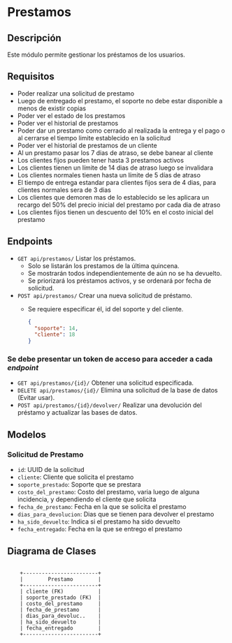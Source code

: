 # Prestamos

## Descripción

Este módulo permite gestionar los préstamos de los usuarios.

## Requisitos

- Poder realizar una solicitud de prestamo
- Luego de entregado el prestamo, el soporte no debe estar disponible a menos de existir copias
- Poder ver el estado de los prestamos
- Poder ver el historial de prestamos
- Poder dar un prestamo como cerrado al realizada la entrega y el pago o al cerrarse el tiempo limite establecido en la solicitud
- Poder ver el historial de prestamos de un cliente
- Al un prestamo pasar los 7 dias de atraso, se debe banear al cliente
- Los clientes fijos pueden tener hasta 3 prestamos activos
- Los clientes tienen un límite de 14 dias de atraso luego se invalidara
- Los clientes normales tienen hasta un límite de 5 días de atraso
- El tiempo de entrega estandar para clientes fijos sera de 4 dias, para clientes normales sera de 3 dias
- Los clientes que demoren mas de lo establecido se les aplicara un recargo del 50% del precio inicial del prestamo por cada dia de atraso
- Los clientes fijos tienen un descuento del 10% en el costo inicial del prestamo

## Endpoints

- `GET api/prestamos/`  Listar los préstamos.
  - Solo se listarán los prestamos de la última quincena.
  - Se mostrarán todos independientemente de aún no se ha devuelto.
  - Se priorizará los préstamos activos, y se ordenará por fecha de solicitud.
- `POST api/prestamos/` Crear una nueva solicitud de préstamo.
  - Se requiere especificar él, id del soporte y del cliente.
    
    ```json
    {
      "soporte": 14,
      "cliente": 18
    }
    ```
    
### Se debe presentar un token de acceso para acceder a cada *endpoint*
    
- `GET api/prestamos/{id}/`  Obtener una solicitud especificada.
- `DELETE api/prestamos/{id}/` Elimina una solicitud de la base de datos (Evitar usar).
- `POST api/prestamos/{id}/devolver/` Realizar una devolución del préstamo y actualizar las bases de datos.

## Modelos

### Solicitud de Prestamo

- `id`: UUID de la solicitud
- `cliente`: Cliente que solicita el prestamo
- `soporte_prestado`: Soporte que se prestara
- `costo_del_prestamo`: Costo del prestamo, varia luego de alguna incidencia, y dependiendo el cliente que solicita
- `fecha_de_prestamo`: Fecha en la que se solicita el prestamo
- `dias_para_devolucion`: Dias que se tienen para devolver el prestamo
- `ha_sido_devuelto`: Indica si el prestamo ha sido devuelto
- `fecha_entregado`: Fecha en la que se entrego el prestamo

## Diagrama de Clases

```plaintext

    +------------------------+
    |        Prestamo        |
    +------------------------+
    | cliente (FK)           |
    | soporte_prestado (FK)  |
    | costo_del_prestamo     |
    | fecha_de_prestamo      |
    | dias_para_devoluc..    |
    | ha_sido_devuelto       |
    | fecha_entregado        |
    +------------------------+
    
```
